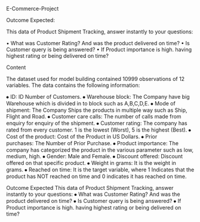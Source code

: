  E-Commerce-Project

Outcome Expected:

This data of Product Shipment Tracking, answer instantly to your questions:

•	What was Customer Rating? And was the product delivered on time?
•	Is Customer query is being answered?
•	If Product importance is high. having highest rating or being delivered on time?

Content

The dataset used for model building contained 10999 observations of 12 variables.
The data contains the following information:

⦁	ID: ID Number of Customers.
⦁	Warehouse block: The Company have big Warehouse which is divided in to block such as A,B,C,D,E.
⦁	Mode of shipment: The Company Ships the products in multiple way such as Ship, Flight and Road.
⦁	Customer care calls: The number of calls made from enquiry for enquiry of the shipment.
⦁	Customer rating: The company has rated from every customer. 1 is the lowest (Worst), 5 is the highest (Best).
⦁	Cost of the product: Cost of the Product in US Dollars.
⦁	Prior purchases: The Number of Prior Purchase.
⦁	Product importance: The company has categorized the product in the various parameter such as low, medium, high.
⦁	Gender: Male and Female.
⦁	Discount offered: Discount offered on that specific product.
⦁	Weight in grams: It is the weight in grams.
⦁	Reached on time: It is the target variable, where 1 Indicates that the product has NOT reached on time and 0 indicates it has reached on time.

Outcome Expected 
This data of Product Shipment Tracking, answer instantly to your questions:
⦁	What was Customer Rating? And was the product delivered on time?
⦁	Is Customer query is being answered?
⦁	If Product importance is high. having highest rating or being delivered on time?
